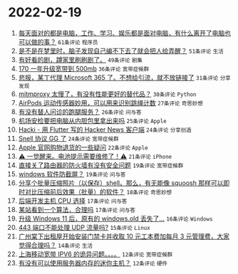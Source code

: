 # 2022-02-19

1. [每天面对的都是电脑，工作、学习、娱乐都是面对电脑，有什么离开了电脑也可以做的事？](https://www.v2ex.com/t/835022) `61条评论` `程序员`
1. [是不是在梦里时，脑子发现自己编不下去了就会把人给弄醒？](https://www.v2ex.com/t/834962) `51条评论` `生活`
1. [有好看的剧，蹲家里刷刷剧了。](https://www.v2ex.com/t/834968) `49条评论` `剧集`
1. [170 一年升级宽带到 500mb](https://www.v2ex.com/t/835000) `36条评论` `宽带症候群`
1. [悲报，某丁代理 Microsoft 365 了。不想给引流，就不放链接了](https://www.v2ex.com/t/834964) `31条评论` `分享发现`
1. [mitmproxy 太慢了，有没有性能更好的替代品？](https://www.v2ex.com/t/835061) `30条评论` `Python`
1. [AirPods 运动传感器妙用，可以用来识别跳绳计数](https://www.v2ex.com/t/834969) `27条评论` `奇思妙想`
1. [有没有替人问诊的跑腿服务？](https://www.v2ex.com/t/835041) `26条评论` `问与答`
1. [机场安检要把电脑从内胆包里拿出来吗](https://www.v2ex.com/t/835013) `25条评论` `Apple`
1. [Hacki - 用 Flutter 写的 Hacker News 客户端](https://www.v2ex.com/t/834989) `24条评论` `分享创造`
1. [Snell 协议 GG 了](https://www.v2ex.com/t/835007) `24条评论` `宽带症候群`
1. [Apple 官网购物退货的一些疑问](https://www.v2ex.com/t/834982) `22条评论` `Apple`
1. [⚠️ 一觉醒来。电池提示需要维修了！⚠️](https://www.v2ex.com/t/835096) `21条评论` `iPhone`
1. [直接关了路由器的防火墙有没有安全问题](https://www.v2ex.com/t/835079) `19条评论` `宽带症候群`
1. [windows 软件防截屏？](https://www.v2ex.com/t/835037) `19条评论` `问与答`
1. [分享个批量压缩照片（以保存）shell。那么，有无能像 squoosh 那样可以即时对比压缩前后效果（批量）的软件？](https://www.v2ex.com/t/835023) `18条评论` `奇思妙想`
1. [后端开发主机 CPU 选择](https://www.v2ex.com/t/835065) `17条评论` `问与答`
1. [某站看到一个算法，合理吗](https://www.v2ex.com/t/834960) `17条评论` `问与答`
1. [升级 Windows 11 后，原有的 windows.old 丢失了...](https://www.v2ex.com/t/835058) `16条评论` `Windows`
1. [443 端口不能处理 UDP 流量吗?](https://www.v2ex.com/t/835072) `15条评论` `Linux`
1. [广州棠下出租屋开始安装门禁卡并收取 10 元工本费加每月 3 元管理费，大家觉得合理吗？](https://www.v2ex.com/t/835086) `14条评论` `生活`
1. [上海移动宽带 IPV6 的诡异问题。。。。](https://www.v2ex.com/t/835101) `12条评论` `宽带症候群`
1. [有没有可以使用服务器内存的迷你主机？](https://www.v2ex.com/t/835003) `12条评论` `硬件`
